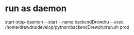 # run as daemon
start-stop-daemon --start --name backendDrewdru --exec /home/drewdru/develop/python/backendDrewdru/run.sh prod
